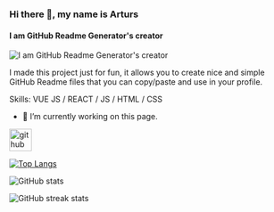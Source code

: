 ### Hi there 👋, my name is Arturs
#### I am GitHub Readme Generator's creator
![I am GitHub Readme Generator's creator](https://arturssmirnovs.github.io/github-profile-readme-generator/images/banner.png)

I made this project just for fun, it allows you to create nice and simple GitHub Readme files that you can copy/paste and use in your profile.

Skills: VUE JS / REACT / JS / HTML / CSS

- 🔭 I’m currently working on this page. 


[<img src='https://cdn.jsdelivr.net/npm/simple-icons@3.0.1/icons/github.svg' alt='github' height='40'>](https://github.com/AhmedMohamedKamel2022)  

[![Top Langs](https://github-readme-stats.vercel.app/api/top-langs/?username=AhmedMohamedKamel2022)](https://github.com/anuraghazra/github-readme-stats)

![GitHub stats](https://github-readme-stats.vercel.app/api?username=AhmedMohamedKamel2022&show_icons=true)  

![GitHub streak stats](https://streak-stats.demolab.com/?user=AhmedMohamedKamel2022)  

